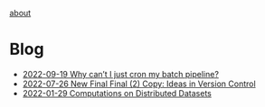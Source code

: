[about](about/about.md)

# Blog
- [2022-09-19 Why can’t I just cron my batch pipeline?](blog/2022-09-19_Why_Cant_I_Just_Cron/main.md)
- [2022-07-26 New Final Final (2) Copy: Ideas in Version Control](blog/2022-07-26_New_Final_Final_2_Copy_Ideas_In_Version_Control/main.md)
- [2022-01-29 Computations on Distributed Datasets](blog/2022-01-29_Computations_on_Distributed_Datasets/main.md)

